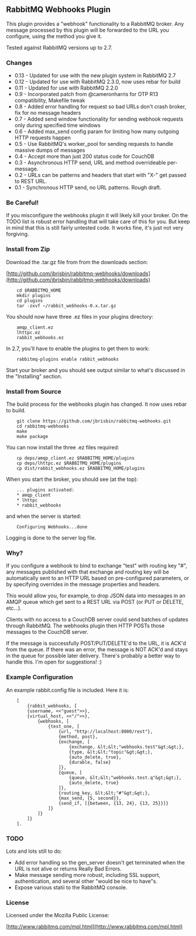 ## RabbitMQ Webhooks Plugin

This plugin provides a "webhook" functionality to a RabbitMQ broker. 
Any message processed by this plugin will be forwarded to the URL 
you configure, using the method you give it. 

Tested against RabbitMQ versions up to 2.7.

### Changes

* 0.13 - Updated for use with the new plugin system in RabbitMQ 2.7
* 0.12 - Updated for use with RabbitMQ 2.3.0, now uses rebar for build
* 0.11 - Updated for use with RabbitMQ 2.2.0
* 0.9 - Incorporated patch from @cameronharris for OTP R13 compatibility, Makefile tweak
* 0.8 - Added error handling for request so bad URLs don't crash broker, fix for no message headers
* 0.7 - Added send window functionality for sending webhook requests only during specified time windows
* 0.6 - Added max_send config param for limiting how many outgoing HTTP requests happen
* 0.5 - Use RabbitMQ's worker_pool for sending requests to handle massive dumps of messages
* 0.4 - Accept more than just 200 status code for CouchDB
* 0.3 - Asynchronous HTTP send, URL and method overrideable per-message.
* 0.2 - URLs can be patterns and headers that start with "X-" get passed to REST URL.
* 0.1 - Synchronous HTTP send, no URL patterns. Rough draft.


### Be Careful!

If you misconfigure the webhooks plugin it will likely kill your broker. On the TODO list is robust error handling that will take care of this for you. But keep in mind that this is still fairly untested code. It works fine, it's just not very forgiving.

### Install from Zip

Download the .tar.gz file from from the downloads section:

[http://github.com/jbrisbin/rabbitmq-webhooks/downloads](http://github.com/jbrisbin/rabbitmq-webhooks/downloads)

		cd $RABBITMQ_HOME
		mkdir plugins
		cd plugins
		tar -zxvf ~/rabbit_webhooks-0.x.tar.gz

You should now have three .ez files in your plugins directory:

		amqp_client.ez
		lhttpc.ez
		rabbit_webhooks.ez

In 2.7, you'll have to enable the plugins to get them to work:

		rabbitmq-plugins enable rabbit_webhooks

Start your broker and you should see output similar to what's discussed in the "Installing" section.

### Install from Source

The build process for the webhooks plugin has changed. It now uses rebar to build.

		git clone https://github.com/jbrisbin/rabbitmq-webhooks.git
		cd rabbitmq-webhooks
		make
		make package

You can now install the three .ez files required:

		cp deps/amqp_client.ez $RABBITMQ_HOME/plugins
		cp deps/lhttpc.ez $RABBITMQ_HOME/plugins
		cp dist/rabbit_webhooks.ez $RABBITMQ_HOME/plugins

When you start the broker, you should see (at the top):

		... plugins activated:
		* amqp_client
		* lhttpc
		* rabbit_webhooks	

and when the server is started:

		Configuring Webhooks...done

Logging is done to the server log file.

### Why?

If you configure a webhook to bind to exchange "test" with routing key 
"#", any messages published with that exchange and routing key will be 
automatically sent to an HTTP URL based on pre-configured parameters, or 
by specifying overrides in the message properties and headers.

This would allow you, for example, to drop JSON data into messages in an 
AMQP queue which get sent to a REST URL via POST (or PUT or DELETE, etc...). 

Clients with no access to a CouchDB server could send batches of updates 
through RabbitMQ. The webhooks plugin then HTTP POSTs those messages to the 
CouchDB server.

If the message is successfully POST/PUT/DELETE'd to the URL, it is ACK'd 
from the queue. If there was an error, the message is NOT ACK'd and stays in 
the queue for possible later delivery. There's probably a better way to handle 
this. I'm open for suggestions! :)

### Example Configuration

An example rabbit.config file is included. Here it is:

		[
			{rabbit_webhooks, [
		    {username, <<"guest">>},
		    {virtual_host, <<"/">>},
				{webhooks, [
					{test_one, [
						{url, "http://localhost:8000/rest"},
						{method, post},
						{exchange, [
							{exchange, &lt;&lt;"webhooks.test"&gt;&gt;},
							{type, &lt;&lt;"topic"&gt;&gt;},
							{auto_delete, true},
							{durable, false}
						]},
						{queue, [
							{queue, &lt;&lt;"webhooks.test.q"&gt;&gt;},
							{auto_delete, true}
						]},
						{routing_key, &lt;&lt;"#"&gt;&gt;},
						{max_send, {5, second}},
						{send_if, [{between, {13, 24}, {13, 25}}]}
					]}
				]}
			]}
		].

### TODO

Lots and lots still to do:

* Add error handling so the gen_server doesn't get terminated when the 
  URL is not alive or returns Really Bad Errors.
* Make message sending more robust, including SSL support, authentication, 
  and several other "would be nice to have"s.
* Expose various statii to the RabbitMQ console.

### License

Licensed under the Mozilla Public License:

[http://www.rabbitmq.com/mpl.html](http://www.rabbitmq.com/mpl.html)